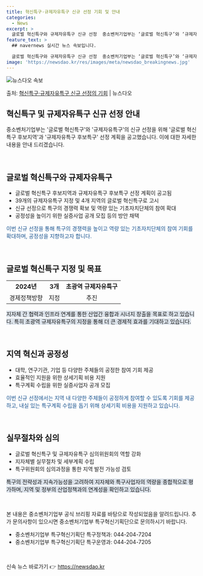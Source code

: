 ```yaml
---
title: 혁신특구·규제자유특구 신규 선정 기회 및 안내
categories:
  - News
excerpt: >
  글로벌 혁신특구와 규제자유특구 신규 선정  중소벤처기업부는 ‘글로벌 혁신특구’와 ‘규제자유특구’ 신규 선정을…
feature_text: >
  ## navernews 실시간 뉴스 속보입니다.

  글로벌 혁신특구와 규제자유특구 신규 선정  중소벤처기업부는 ‘글로벌 혁신특구’와 ‘규제자유특구’ 신규 선정을…
image: 'https://newsdao.kr/res/images/meta/newsdao_breakingnews.jpg'
---
```


![뉴스다오 속보](https://newsdao.kr/res/images/meta/newsdao_breakingnews.jpg)

<p>출처: <a href="https://newsdao.kr/4540" rel="dofollow">혁신특구·규제자유특구 신규 선정의 기회</a> | 뉴스다오</p>

<h2>혁신특구 및 규제자유특구 신규 선정 안내</h2>

중소벤처기업부는 '글로벌 혁신특구'와 '규제자유특구'의 신규 선정을 위해 '글로벌 혁신특구 후보지역'과 '규제자유특구 후보특구' 선정 계획을 공고했습니다. 이에 대한 자세한 내용을 안내 드리겠습니다.

<p data-ke-size="size16">&nbsp;</p>

<h2 data-ke-size="size26">글로벌 혁신특구와 규제자유특구</h2>

<ul>
  <li>글로벌 혁신특구 후보지역과 규제자유특구 후보특구 선정 계획이 공고됨</li>
  <li>39개의 규제자유특구 지정 및 4개 지역의 글로벌 혁신특구로 고시</li>
  <li>신규 선정으로 특구의 경쟁력 확보 및 역량 있는 기초자치단체의 참여 확대</li>
  <li>공정성을 높이기 위한 실증사업 공개 모집 등의 방안 채택</li>
</ul>

<span style="color: #1a5490;">이번 신규 선정을 통해 특구의 경쟁력을 높이고 역량 있는 기초자치단체의 참여 기회를 확대하며, 공정성을 지향하고자 합니다.</span>

<p data-ke-size="size16">&nbsp;</p>

<h2 data-ke-size="size26">글로벌 혁신특구 지정 및 목표</h2>

<table>
  <tr>
    <td style="text-align: center; height: 17px;"><b>2024년</b></td>
    <td style="text-align: center; height: 17px;"><b>3개</b></td>
    <td style="text-align: center; height: 17px;"><b>초광역 규제자유특구</b></td>
  </tr>
  <tr>
    <td style="text-align: center; height: 17px;">경제정책방향</td>
    <td style="text-align: center; height: 17px;">지정</td>
    <td style="text-align: center; height: 17px;">추진</td>
  </tr>
</table>

<span style="background-color: #21538527;">지자체 간 협력과 인프라 연계를 통한 산업간 융합과 시너지 창출을 목표로 하고 있습니다. 특히 초광역 규제자유특구의 지정을 통해 더 큰 경제적 효과를 기대하고 있습니다.</span>

<p data-ke-size="size16">&nbsp;</p>

<h2 data-ke-size="size26">지역 혁신과 공정성</h2>

<ul>
  <li>대학, 연구기관, 기업 등 다양한 주체들의 공정한 참여 기회 제공</li>
  <li>효율적인 지원을 위한 상세기획 비용 지원</li>
  <li>특구계획 수립을 위한 실증사업자 공개 모집</li>
</ul>

<span style="color: #1a5490;">이번 신규 선정에서는 지역 내 다양한 주체들이 공정하게 참여할 수 있도록 기회를 제공하고, 내실 있는 특구계획 수립을 돕기 위해 상세기획 비용을 지원하고 있습니다.</span>

<p data-ke-size="size16">&nbsp;</p>

<h2 data-ke-size="size26">실무절차와 심의</h2>

<ul>
  <li>글로벌 혁신특구 및 규제자유특구 심의위원회의 역할 강화</li>
  <li>지자체별 실무절차 및 세부계획 수립</li>
  <li>특구위원회의 심의과정을 통한 지역 발전 가능성 검토</li>
</ul>

<span style="background-color: #21538527;">특구의 전략성과 지속가능성을 고려하여 지자체와 특구사업자의 역량을 종합적으로 평가하며, 지역 및 정부의 산업정책과의 연계성을 확인하고 있습니다.</span>

<p data-ke-size="size16">&nbsp;</p>

본 내용은 중소벤처기업부 공식 브리핑 자료를 바탕으로 작성되었음을 알려드립니다. 추가 문의사항이 있으시면 중소벤처기업부 특구혁신기획단으로 문의하시기 바랍니다.

- 중소벤처기업부 특구혁신기획단 특구정책과: 044-204-7204
- 중소벤처기업부 특구혁신기획단 특구운영과: 044-204-7205

<p data-ke-size="size16">&nbsp;</p>

<p data-ke-size="size16"></p> 

신속 뉴스 바로가기 👉 <a href="https://newsdao.kr" rel="dofollow">https://newsdao.kr</a>


